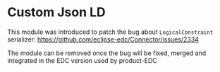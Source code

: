 # Custom Json LD

This module was introduced to patch the bug about `LogicalConstraint` serializer:
https://github.com/eclipse-edc/Connector/issues/2334

The module can be removed once the bug will be fixed, merged and integrated in the EDC version used by product-EDC 
